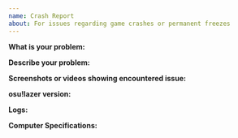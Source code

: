 ```yaml
---
name: Crash Report
about: For issues regarding game crashes or permanent freezes
---
```


<!---After you fill in all information, delete all comments in the issue-->

**What is your problem:** <!---Name the problem you have encountered-->

**Describe your problem:** <!---Provide any information you believe could be useful-->

**Screenshots or videos showing encountered issue:** 

**osu!lazer version:** <!---Provide the version of your osu!lazer, you can find it at the bottom of the screen -->

**Logs:** <!---Attach your osu!lazer logs, you can find them under %appdata%\osu\logs-->

**Computer Specifications:** <!-- Attach your computer specifications, you can find them by using Speccy-->